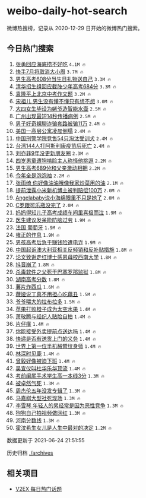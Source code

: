 # weibo-daily-hot-search

微博热搜榜，记录从 2020-12-29 日开始的微博热门搜索。

## 今日热门搜索

<!-- BEGIN -->

1. [张勇回应海底捞不好吃](https://s.weibo.com/weibo?q=%23%E5%BC%A0%E5%8B%87%E5%9B%9E%E5%BA%94%E6%B5%B7%E5%BA%95%E6%8D%9E%E4%B8%8D%E5%A5%BD%E5%90%83%23&Refer=top) `4.1M 🔥`
1. [快手7月将取消大小周](https://s.weibo.com/weibo?q=%23%E5%BF%AB%E6%89%8B7%E6%9C%88%E5%B0%86%E5%8F%96%E6%B6%88%E5%A4%A7%E5%B0%8F%E5%91%A8%23&Refer=top) `3.7M 🔥`
1. [男生高考608分当生日礼物送自己](https://s.weibo.com/weibo?q=%23%E7%94%B7%E7%94%9F%E9%AB%98%E8%80%83608%E5%88%86%E5%BD%93%E7%94%9F%E6%97%A5%E7%A4%BC%E7%89%A9%E9%80%81%E8%87%AA%E5%B7%B1%23&Refer=top) `3.3M 🔥`
1. [清华招生组回应截肢少年高考684分](https://s.weibo.com/weibo?q=%23%E6%B8%85%E5%8D%8E%E6%8B%9B%E7%94%9F%E7%BB%84%E5%9B%9E%E5%BA%94%E6%88%AA%E8%82%A2%E5%B0%91%E5%B9%B4%E9%AB%98%E8%80%83684%E5%88%86%23&Refer=top) `3.3M 🔥`
1. [袁隆平上北京中考作文题](https://s.weibo.com/weibo?q=%23%E8%A2%81%E9%9A%86%E5%B9%B3%E4%B8%8A%E5%8C%97%E4%BA%AC%E4%B8%AD%E8%80%83%E4%BD%9C%E6%96%87%E9%A2%98%23&Refer=top) `3.2M 🔥`
1. [宋祖儿 男生没有懂不懂只有想不想](https://s.weibo.com/weibo?q=%E5%AE%8B%E7%A5%96%E5%84%BF%20%E7%94%B7%E7%94%9F%E6%B2%A1%E6%9C%89%E6%87%82%E4%B8%8D%E6%87%82%E5%8F%AA%E6%9C%89%E6%83%B3%E4%B8%8D%E6%83%B3&Refer=top) `3.0M 🔥`
1. [大四女生毕设为姥爷造智能水壶](https://s.weibo.com/weibo?q=%23%E5%A4%A7%E5%9B%9B%E5%A5%B3%E7%94%9F%E6%AF%95%E8%AE%BE%E4%B8%BA%E5%A7%A5%E7%88%B7%E9%80%A0%E6%99%BA%E8%83%BD%E6%B0%B4%E5%A3%B6%23&Refer=top) `2.5M 🔥`
1. [广州出现最短14秒传播病例](https://s.weibo.com/weibo?q=%23%E5%B9%BF%E5%B7%9E%E5%87%BA%E7%8E%B0%E6%9C%80%E7%9F%AD14%E7%A7%92%E4%BC%A0%E6%92%AD%E7%97%85%E4%BE%8B%23&Refer=top) `2.5M 🔥`
1. [男子好奇裸聊诈骗套路被骗11万](https://s.weibo.com/weibo?q=%23%E7%94%B7%E5%AD%90%E5%A5%BD%E5%A5%87%E8%A3%B8%E8%81%8A%E8%AF%88%E9%AA%97%E5%A5%97%E8%B7%AF%E8%A2%AB%E9%AA%9711%E4%B8%87%23&Refer=top) `2.4M 🔥`
1. [美国一高层公寓凌晨倒塌](https://s.weibo.com/weibo?q=%23%E7%BE%8E%E5%9B%BD%E4%B8%80%E9%AB%98%E5%B1%82%E5%85%AC%E5%AF%93%E5%87%8C%E6%99%A8%E5%80%92%E5%A1%8C%23&Refer=top) `2.4M 🔥`
1. [中国刑警学院竞售54只淘汰受训犬](https://s.weibo.com/weibo?q=%23%E4%B8%AD%E5%9B%BD%E5%88%91%E8%AD%A6%E5%AD%A6%E9%99%A2%E7%AB%9E%E5%94%AE54%E5%8F%AA%E6%B7%98%E6%B1%B0%E5%8F%97%E8%AE%AD%E7%8A%AC%23&Refer=top) `2.4M 🔥`
1. [台湾144人打阿斯利康疫苗后死亡](https://s.weibo.com/weibo?q=%23%E5%8F%B0%E6%B9%BE144%E4%BA%BA%E6%89%93%E9%98%BF%E6%96%AF%E5%88%A9%E5%BA%B7%E7%96%AB%E8%8B%97%E5%90%8E%E6%AD%BB%E4%BA%A1%23&Refer=top) `2.4M 🔥`
1. [刘亦菲9年没更新朋友圈](https://s.weibo.com/weibo?q=%23%E5%88%98%E4%BA%A6%E8%8F%B29%E5%B9%B4%E6%B2%A1%E6%9B%B4%E6%96%B0%E6%9C%8B%E5%8F%8B%E5%9C%88%23&Refer=top) `2.3M 🔥`
1. [四岁男童遭狗啃脸主人称怪他挑逗](https://s.weibo.com/weibo?q=%23%E5%9B%9B%E5%B2%81%E7%94%B7%E7%AB%A5%E9%81%AD%E7%8B%97%E5%95%83%E8%84%B8%E4%B8%BB%E4%BA%BA%E7%A7%B0%E6%80%AA%E4%BB%96%E6%8C%91%E9%80%97%23&Refer=top) `2.2M 🔥`
1. [男生高考689分和父亲激动相拥](https://s.weibo.com/weibo?q=%23%E7%94%B7%E7%94%9F%E9%AB%98%E8%80%83689%E5%88%86%E5%92%8C%E7%88%B6%E4%BA%B2%E6%BF%80%E5%8A%A8%E7%9B%B8%E6%8B%A5%23&Refer=top) `2.2M 🔥`
1. [今年全是泡泡袖](https://s.weibo.com/weibo?q=%23%E4%BB%8A%E5%B9%B4%E5%85%A8%E6%98%AF%E6%B3%A1%E6%B3%A1%E8%A2%96%23&Refer=top) `2.2M 🔥`
1. [张雨绮 你好像油油哦像我家炒菜用的油](https://s.weibo.com/weibo?q=%E5%BC%A0%E9%9B%A8%E7%BB%AE%20%E4%BD%A0%E5%A5%BD%E5%83%8F%E6%B2%B9%E6%B2%B9%E5%93%A6%E5%83%8F%E6%88%91%E5%AE%B6%E7%82%92%E8%8F%9C%E7%94%A8%E7%9A%84%E6%B2%B9&Refer=top) `2.1M 🔥`
1. [提前泄露小米新机博主被判赔偿100万](https://s.weibo.com/weibo?q=%23%E6%8F%90%E5%89%8D%E6%B3%84%E9%9C%B2%E5%B0%8F%E7%B1%B3%E6%96%B0%E6%9C%BA%E5%8D%9A%E4%B8%BB%E8%A2%AB%E5%88%A4%E8%B5%94%E5%81%BF100%E4%B8%87%23&Refer=top) `2.0M 🔥`
1. [Angelababy说小海绵眼里不只是她了](https://s.weibo.com/weibo?q=%23Angelababy%E8%AF%B4%E5%B0%8F%E6%B5%B7%E7%BB%B5%E7%9C%BC%E9%87%8C%E4%B8%8D%E5%8F%AA%E6%98%AF%E5%A5%B9%E4%BA%86%23&Refer=top) `2.0M 🔥`
1. [C罗跟可乐瓶没完了](https://s.weibo.com/weibo?q=%23C%E7%BD%97%E8%B7%9F%E5%8F%AF%E4%B9%90%E7%93%B6%E6%B2%A1%E5%AE%8C%E4%BA%86%23&Refer=top) `2.0M 🔥`
1. [妈妈得知儿子高考成绩车间里喜极而泣](https://s.weibo.com/weibo?q=%23%E5%A6%88%E5%A6%88%E5%BE%97%E7%9F%A5%E5%84%BF%E5%AD%90%E9%AB%98%E8%80%83%E6%88%90%E7%BB%A9%E8%BD%A6%E9%97%B4%E9%87%8C%E5%96%9C%E6%9E%81%E8%80%8C%E6%B3%A3%23&Refer=top) `1.9M 🔥`
1. [医生建议发呆能防脑过劳](https://s.weibo.com/weibo?q=%23%E5%8C%BB%E7%94%9F%E5%BB%BA%E8%AE%AE%E5%8F%91%E5%91%86%E8%83%BD%E9%98%B2%E8%84%91%E8%BF%87%E5%8A%B3%23&Refer=top) `1.9M 🔥`
1. [法国 葡萄牙](https://s.weibo.com/weibo?q=%E6%B3%95%E5%9B%BD%20%E8%91%A1%E8%90%84%E7%89%99&Refer=top) `1.9M 🔥`
1. [雍正的作息](https://s.weibo.com/weibo?q=%23%E9%9B%8D%E6%AD%A3%E7%9A%84%E4%BD%9C%E6%81%AF%23&Refer=top) `1.9M 🔥`
1. [男孩高考后急于赚钱险遭电诈](https://s.weibo.com/weibo?q=%23%E7%94%B7%E5%AD%A9%E9%AB%98%E8%80%83%E5%90%8E%E6%80%A5%E4%BA%8E%E8%B5%9A%E9%92%B1%E9%99%A9%E9%81%AD%E7%94%B5%E8%AF%88%23&Refer=top) `1.9M 🔥`
1. [中国起诉澳大利亚相关反倾销和反补贴措施](https://s.weibo.com/weibo?q=%23%E4%B8%AD%E5%9B%BD%E8%B5%B7%E8%AF%89%E6%BE%B3%E5%A4%A7%E5%88%A9%E4%BA%9A%E7%9B%B8%E5%85%B3%E5%8F%8D%E5%80%BE%E9%94%80%E5%92%8C%E5%8F%8D%E8%A1%A5%E8%B4%B4%E6%8E%AA%E6%96%BD%23&Refer=top) `1.8M 🔥`
1. [论文致谢走红博士感恩母校西南大学](https://s.weibo.com/weibo?q=%23%E8%AE%BA%E6%96%87%E8%87%B4%E8%B0%A2%E8%B5%B0%E7%BA%A2%E5%8D%9A%E5%A3%AB%E6%84%9F%E6%81%A9%E6%AF%8D%E6%A0%A1%E8%A5%BF%E5%8D%97%E5%A4%A7%E5%AD%A6%23&Refer=top) `1.8M 🔥`
1. [抖音崩了](https://s.weibo.com/weibo?q=%23%E6%8A%96%E9%9F%B3%E5%B4%A9%E4%BA%86%23&Refer=top) `1.8M 🔥`
1. [杀毒软件之父死于巴塞罗那监狱](https://s.weibo.com/weibo?q=%E6%9D%80%E6%AF%92%E8%BD%AF%E4%BB%B6%E4%B9%8B%E7%88%B6%E6%AD%BB%E4%BA%8E%E5%B7%B4%E5%A1%9E%E7%BD%97%E9%82%A3%E7%9B%91%E7%8B%B1&Refer=top) `1.8M 🔥`
1. [湖南高考分数](https://s.weibo.com/weibo?q=%23%E6%B9%96%E5%8D%97%E9%AB%98%E8%80%83%E5%88%86%E6%95%B0%23&Refer=top) `1.8M 🔥`
1. [薯片炸西瓜](https://s.weibo.com/weibo?q=%23%E8%96%AF%E7%89%87%E7%82%B8%E8%A5%BF%E7%93%9C%23&Refer=top) `1.6M 🔥`
1. [薇娅说丁真不用担心吃藕丑](https://s.weibo.com/weibo?q=%23%E8%96%87%E5%A8%85%E8%AF%B4%E4%B8%81%E7%9C%9F%E4%B8%8D%E7%94%A8%E6%8B%85%E5%BF%83%E5%90%83%E8%97%95%E4%B8%91%23&Refer=top) `1.5M 🔥`
1. [爷爷喂大的拉布拉多](https://s.weibo.com/weibo?q=%23%E7%88%B7%E7%88%B7%E5%96%82%E5%A4%A7%E7%9A%84%E6%8B%89%E5%B8%83%E6%8B%89%E5%A4%9A%23&Refer=top) `1.5M 🔥`
1. [苹果打败橙子成为太空水果](https://s.weibo.com/weibo?q=%23%E8%8B%B9%E6%9E%9C%E6%89%93%E8%B4%A5%E6%A9%99%E5%AD%90%E6%88%90%E4%B8%BA%E5%A4%AA%E7%A9%BA%E6%B0%B4%E6%9E%9C%23&Refer=top) `1.4M 🔥`
1. [萧敬腾与经纪人贴脸自拍](https://s.weibo.com/weibo?q=%23%E8%90%A7%E6%95%AC%E8%85%BE%E4%B8%8E%E7%BB%8F%E7%BA%AA%E4%BA%BA%E8%B4%B4%E8%84%B8%E8%87%AA%E6%8B%8D%23&Refer=top) `1.4M 🔥`
1. [片仔癀](https://s.weibo.com/weibo?q=%23%E7%89%87%E4%BB%94%E7%99%80%23&Refer=top) `1.4M 🔥`
1. [你能接受外卖提前点送达吗](https://s.weibo.com/weibo?q=%23%E4%BD%A0%E8%83%BD%E6%8E%A5%E5%8F%97%E5%A4%96%E5%8D%96%E6%8F%90%E5%89%8D%E7%82%B9%E9%80%81%E8%BE%BE%E5%90%97%23&Refer=top) `1.4M 🔥`
1. [快递是否有送货上门的义务](https://s.weibo.com/weibo?q=%23%E5%BF%AB%E9%80%92%E6%98%AF%E5%90%A6%E6%9C%89%E9%80%81%E8%B4%A7%E4%B8%8A%E9%97%A8%E7%9A%84%E4%B9%89%E5%8A%A1%23&Refer=top) `1.4M 🔥`
1. [世界上第一位半机械臂纹身师](https://s.weibo.com/weibo?q=%E4%B8%96%E7%95%8C%E4%B8%8A%E7%AC%AC%E4%B8%80%E4%BD%8D%E5%8D%8A%E6%9C%BA%E6%A2%B0%E8%87%82%E7%BA%B9%E8%BA%AB%E5%B8%88&Refer=top) `1.4M 🔥`
1. [林深时见鹿](https://s.weibo.com/weibo?q=%23%E6%9E%97%E6%B7%B1%E6%97%B6%E8%A7%81%E9%B9%BF%23&Refer=top) `1.4M 🔥`
1. [曾毅好像被迫下班](https://s.weibo.com/weibo?q=%23%E6%9B%BE%E6%AF%85%E5%A5%BD%E5%83%8F%E8%A2%AB%E8%BF%AB%E4%B8%8B%E7%8F%AD%23&Refer=top) `1.4M 🔥`
1. [吴宣仪叫杜华乐华顶流](https://s.weibo.com/weibo?q=%23%E5%90%B4%E5%AE%A3%E4%BB%AA%E5%8F%AB%E6%9D%9C%E5%8D%8E%E4%B9%90%E5%8D%8E%E9%A1%B6%E6%B5%81%23&Refer=top) `1.4M 🔥`
1. [考前阑尾手术学生高一本线3分](https://s.weibo.com/weibo?q=%23%E8%80%83%E5%89%8D%E9%98%91%E5%B0%BE%E6%89%8B%E6%9C%AF%E5%AD%A6%E7%94%9F%E9%AB%98%E4%B8%80%E6%9C%AC%E7%BA%BF3%E5%88%86%23&Refer=top) `1.3M 🔥`
1. [被卓然气死](https://s.weibo.com/weibo?q=%23%E8%A2%AB%E5%8D%93%E7%84%B6%E6%B0%94%E6%AD%BB%23&Refer=top) `1.3M 🔥`
1. [周杰伦五年没发专辑了](https://s.weibo.com/weibo?q=%23%E5%91%A8%E6%9D%B0%E4%BC%A6%E4%BA%94%E5%B9%B4%E6%B2%A1%E5%8F%91%E4%B8%93%E8%BE%91%E4%BA%86%23&Refer=top) `1.3M 🔥`
1. [马嘉祺大型社死现场](https://s.weibo.com/weibo?q=%23%E9%A9%AC%E5%98%89%E7%A5%BA%E5%A4%A7%E5%9E%8B%E7%A4%BE%E6%AD%BB%E7%8E%B0%E5%9C%BA%23&Refer=top) `1.3M 🔥`
1. [李雪琴 年轻人的累经常是因为恶性竞争](https://s.weibo.com/weibo?q=%E6%9D%8E%E9%9B%AA%E7%90%B4%20%E5%B9%B4%E8%BD%BB%E4%BA%BA%E7%9A%84%E7%B4%AF%E7%BB%8F%E5%B8%B8%E6%98%AF%E5%9B%A0%E4%B8%BA%E6%81%B6%E6%80%A7%E7%AB%9E%E4%BA%89&Refer=top) `1.3M 🔥`
1. [狗狗自己拍视频做网红](https://s.weibo.com/weibo?q=%23%E7%8B%97%E7%8B%97%E8%87%AA%E5%B7%B1%E6%8B%8D%E8%A7%86%E9%A2%91%E5%81%9A%E7%BD%91%E7%BA%A2%23&Refer=top) `1.3M 🔥`
1. [河南分数线](https://s.weibo.com/weibo?q=%23%E6%B2%B3%E5%8D%97%E5%88%86%E6%95%B0%E7%BA%BF%23&Refer=top) `1.3M 🔥`
1. [霍汶希生女儿是人生中最对的决定](https://s.weibo.com/weibo?q=%23%E9%9C%8D%E6%B1%B6%E5%B8%8C%E7%94%9F%E5%A5%B3%E5%84%BF%E6%98%AF%E4%BA%BA%E7%94%9F%E4%B8%AD%E6%9C%80%E5%AF%B9%E7%9A%84%E5%86%B3%E5%AE%9A%23&Refer=top) `1.2M 🔥`

数据更新于 2021-06-24 21:51:55

<!-- END -->

历史归档 [./archives](./archives)

## 相关项目

- [V2EX 每日热门话题](https://github.com/boojack/v2ex-daily-hot-topic)
